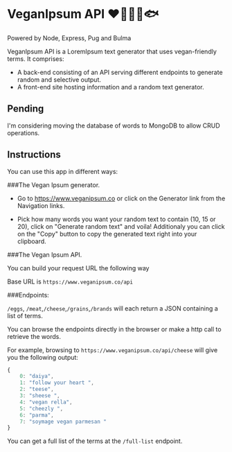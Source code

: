 # VeganIpsum API ❤️🐄🐓🐑🐟

Powered by Node, Express, Pug and Bulma

VeganIpsum API is a LoremIpsum text generator that uses vegan-friendly terms. It comprises:
 - A back-end consisting of an API serving different endpoints to generate random and selective output.
 - A front-end site hosting information and a random text generator.

## Pending

  I'm considering moving the database of words to MongoDB to allow CRUD operations.

## Instructions

You can use this app in different ways:

###The Vegan Ipsum generator.

- Go to https://www.veganipsum.co or click on the Generator link from the Navigation links.

- Pick how many words you want your random text to contain (10, 15 or 20), click on "Generate random text" and voila!
Additionaly you can click on the "Copy" button to copy the generated text right into your clipboard.

###The Vegan Ipsum API.

You can build your request URL the following way

Base URL is `https://www.veganipsum.co/api`

###Endpoints:

`/eggs`, `/meat`,`/cheese`,`/grains`,`/brands` will each return a JSON containing a list of terms.

You can browse the endpoints directly in the browser or make a http call to retrieve the words.

For example, browsing to `https://www.veganipsum.co/api/cheese` will give you the following output:

```javascript
{
    0: "daiya",
    1: "follow your heart ",
    2: "teese",
    3: "sheese ",
    4: "vegan rella",
    5: "cheezly ",
    6: "parma",
    7: "soymage vegan parmesan "
}
```

You can get a full list of the terms at the `/full-list` endpoint.
